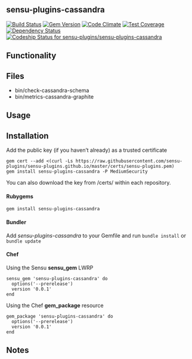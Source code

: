 ## sensu-plugins-cassandra

[![Build Status](https://travis-ci.org/sensu-plugins/sensu-plugins-cassandra.svg?branch=master)](https://travis-ci.org/sensu-plugins/sensu-plugins-cassandra)
[![Gem Version](https://badge.fury.io/rb/sensu-plugins-cassandra.svg)](http://badge.fury.io/rb/sensu-plugins-cassandra)
[![Code Climate](https://codeclimate.com/github/sensu-plugins/sensu-plugins-cassandra/badges/gpa.svg)](https://codeclimate.com/github/sensu-plugins/sensu-plugins-cassandra)
[![Test Coverage](https://codeclimate.com/github/sensu-plugins/sensu-plugins-cassandra/badges/coverage.svg)](https://codeclimate.com/github/sensu-plugins/sensu-plugins-cassandra)
[![Dependency Status](https://gemnasium.com/sensu-plugins/sensu-plugins-cassandra.svg)](https://gemnasium.com/sensu-plugins/sensu-plugins-cassandra)
[ ![Codeship Status for sensu-plugins/sensu-plugins-cassandra](https://codeship.com/projects/b0cdf0c0-d4d8-0132-67ee-4e043b6b23b5/status?branch=master)](https://codeship.com/projects/77908)

## Functionality

## Files
 * bin/check-cassandra-schema
 * bin/metrics-cassandra-graphite

## Usage

## Installation

Add the public key (if you haven’t already) as a trusted certificate

```
gem cert --add <(curl -Ls https://raw.githubusercontent.com/sensu-plugins/sensu-plugins.github.io/master/certs/sensu-plugins.pem)
gem install sensu-plugins-cassandra -P MediumSecurity
```

You can also download the key from /certs/ within each repository.

#### Rubygems

`gem install sensu-plugins-cassandra`

#### Bundler

Add *sensu-plugins-cassandra* to your Gemfile and run `bundle install` or `bundle update`

#### Chef

Using the Sensu **sensu_gem** LWRP
```
sensu_gem 'sensu-plugins-cassandra' do
  options('--prerelease')
  version '0.0.1'
end
```

Using the Chef **gem_package** resource
```
gem_package 'sensu-plugins-cassandra' do
  options('--prerelease')
  version '0.0.1'
end
```

## Notes
